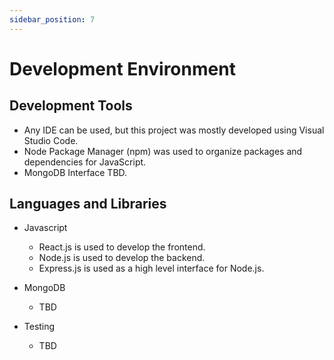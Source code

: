 ```yaml
---
sidebar_position: 7
---
```


# Development Environment

## Development Tools
- Any IDE can be used, but this project was mostly developed using Visual Studio Code.
- Node Package Manager (npm) was used to organize packages and dependencies for JavaScript.
- MongoDB Interface TBD.

## Languages and Libraries
- Javascript
  - React.js is used to develop the frontend.
  - Node.js is used to develop the backend.
  - Express.js is used as a high level interface for Node.js.

- MongoDB
  - TBD

- Testing
  - TBD
